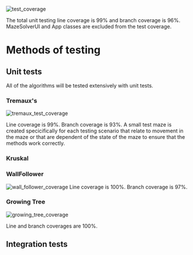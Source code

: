 ![test_coverage](https://user-images.githubusercontent.com/52420413/174746240-16a4b2fe-5075-4377-b93d-da5c2a4e2235.png)

The total unit testing line coverage is 99% and branch coverage is 96%. MazeSolverUI and App classes are excluded from the test coverage. 

# Methods of testing
## Unit tests
All of the algorithms will be tested extensively with unit tests.

### Tremaux's

![tremaux_test_coverage](https://user-images.githubusercontent.com/52420413/173281701-72aa30f9-0cf2-47ec-9d14-e41e8d8d59a4.png)

Line coverage is 99%. Branch coverage is 93%. A small test maze is created specicifically for each testing scenario that relate to movement in the maze or that are dependent of the state of the maze to ensure that the methods work correctly. 

### Kruskal

### WallFollower
![wall_follower_coverage](https://user-images.githubusercontent.com/52420413/174745715-ae7538c5-c8ea-499d-aee3-f3bcf0dc0796.png)
Line coverage is 100%. Branch coverage is 97%. 

### Growing Tree
![growing_tree_coverage](https://user-images.githubusercontent.com/52420413/174745765-a8104a38-fb46-4a21-a293-49fdd356605b.png)

Line and branch coverages are 100%.


## Integration tests
